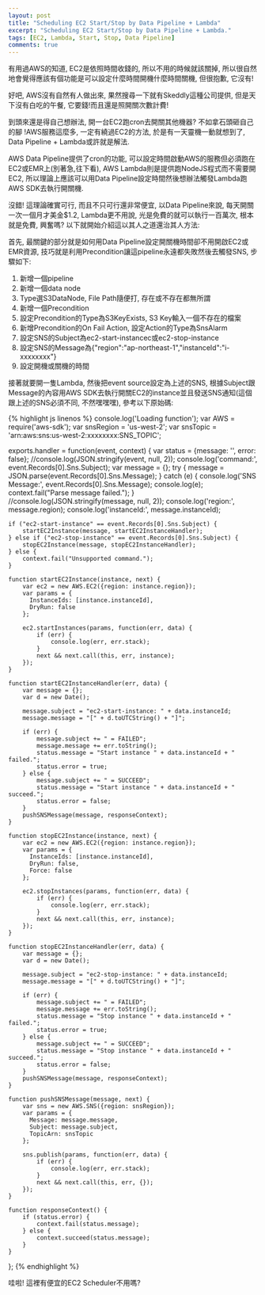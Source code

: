 ```yaml
---
layout: post
title: "Scheduling EC2 Start/Stop by Data Pipeline + Lambda"
excerpt: "Scheduling EC2 Start/Stop by Data Pipeline + Lambda."
tags: [EC2, Lambda, Start, Stop, Data Pipeline]
comments: true
---
```


有用過AWS的知道, EC2是依照時間收錢的, 所以不用的時候就該關掉, 所以很自然地會覺得應該有個功能是可以設定什麼時間開機什麼時間關機, 但很抱歉, 它沒有!

好吧, AWS沒有自然有人做出來, 果然搜尋一下就有Skeddly這種公司提供, 但是天下沒有白吃的午餐, 它要錢!而且還是照開關次數計費!

到頭來還是得自己想辦法, 開一台EC2跑cron去開關其他機器? 不如拿石頭砸自己的腳 !AWS服務這麼多, 一定有繞過EC2的方法, 於是有一天靈機一動就想到了, Data Pipeline + Lambda或許就是解法.

AWS Data Pipeline提供了cron的功能, 可以設定時間啟動AWS的服務但必須跑在EC2或EMR上(別著急,往下看), AWS Lambda則是提供跑NodeJS程式而不需要開EC2, 所以理論上應該可以用Data Pipeline設定時間然後想辦法觸發Lambda跑AWS SDK去執行開關機.

沒錯! 這理論確實可行, 而且不只可行還非常便宜, 以Data Pipeline來說, 每天開關一次一個月才美金$1.2, Lambda更不用說, 光是免費的就可以執行一百萬次, 根本就是免費, 興奮嗎? 以下就開始介紹這以其人之道還治其人方法:

首先, 最關鍵的部分就是如何用Data Pipeline設定開關機時間卻不用開啟EC2或EMR資源, 技巧就是利用Precondition讓這pipeline永遠都失敗然後去觸發SNS, 步驟如下:

1. 新增一個pipeline
2. 新增一個data node
3. Type選S3DataNode, File Path隨便打, 存在或不存在都無所謂
4. 新增一個Precondition
5. 設定Precondition的Type為S3KeyExists, S3 Key輸入一個不存在的檔案
6. 新增Precondition的On Fail Action, 設定Action的Type為SnsAlarm
7. 設定SNS的Subject為ec2-start-instancec或ec2-stop-instance
8. 設定SNS的Message為{"region":"ap-northeast-1","instanceId":"i-xxxxxxxx"}
9. 設定開機或關機的時間

接著就要開一隻Lambda, 然後把event source設定為上述的SNS, 根據Subject跟Message的內容用AWS SDK去執行開關EC2的instance並且發送SNS通知(這個跟上述的SNS必須不同, 不然嘿嘿嘿), 參考以下原始碼:

{% highlight js linenos %}
console.log('Loading function');
var AWS = require('aws-sdk');
var snsRegion = 'us-west-2';
var snsTopic = 'arn:aws:sns:us-west-2:xxxxxxxx:SNS_TOPIC';
 
exports.handler = function(event, context) {
    var status = {message: '', error: false};
    //console.log(JSON.stringify(event, null, 2));
    console.log('command:', event.Records[0].Sns.Subject);
    var message = {};
    try {
        message = JSON.parse(event.Records[0].Sns.Message);
    } catch (e) {
        console.log('SNS Message:', event.Records[0].Sns.Message);
        console.log(e);
        context.fail("Parse message failed.");
    }
    //console.log(JSON.stringify(message, null, 2));
    console.log('region:', message.region);
    console.log('instanceId:', message.instanceId);
 
    if ("ec2-start-instance" == event.Records[0].Sns.Subject) {
        startEC2Instance(message, startEC2InstanceHandler);
    } else if ("ec2-stop-instance" == event.Records[0].Sns.Subject) {
        stopEC2Instance(message, stopEC2InstanceHandler);
    } else {
        context.fail("Unsupported command.");
    }
 
    function startEC2Instance(instance, next) {
        var ec2 = new AWS.EC2({region: instance.region});
        var params = {
          InstanceIds: [instance.instanceId],
          DryRun: false
        };
 
        ec2.startInstances(params, function(err, data) {
            if (err) {
                console.log(err, err.stack);
            }
            next && next.call(this, err, instance);
        });
    }
 
    function startEC2InstanceHandler(err, data) {
        var message = {};
        var d = new Date();
 
        message.subject = "ec2-start-instance: " + data.instanceId;
        message.message = "[" + d.toUTCString() + "]";
 
        if (err) {
            message.subject += " = FAILED";
            message.message += err.toString();
            status.message = "Start instance " + data.instanceId + " failed.";
            status.error = true;
        } else {
            message.subject += " = SUCCEED";
            status.message = "Start instance " + data.instanceId + " succeed.";
            status.error = false;
        }
        pushSNSMessage(message, responseContext);
    }
 
    function stopEC2Instance(instance, next) {
        var ec2 = new AWS.EC2({region: instance.region});
        var params = {
          InstanceIds: [instance.instanceId],
          DryRun: false,
          Force: false
        };
 
        ec2.stopInstances(params, function(err, data) {
            if (err) {
                console.log(err, err.stack);
            }
            next && next.call(this, err, instance);
        });
    }
 
    function stopEC2InstanceHandler(err, data) {
        var message = {};
        var d = new Date();
 
        message.subject = "ec2-stop-instance: " + data.instanceId;
        message.message = "[" + d.toUTCString() + "]";
 
        if (err) {
            message.subject += " = FAILED";
            message.message += err.toString();
            status.message = "Stop instance " + data.instanceId + " failed.";
            status.error = true;
        } else {
            message.subject += " = SUCCEED";
            status.message = "Stop instance " + data.instanceId + " succeed.";
            status.error = false;
        }
        pushSNSMessage(message, responseContext);
    }
 
    function pushSNSMessage(message, next) {
        var sns = new AWS.SNS({region: snsRegion});
        var params = {
          Message: message.message,
          Subject: message.subject,
          TopicArn: snsTopic
        };
 
        sns.publish(params, function(err, data) {
            if (err) {
                console.log(err, err.stack);
            }
            next && next.call(this, err, {});
        });
    }
 
    function responseContext() {
        if (status.error) {
            context.fail(status.message);
        } else {
            context.succeed(status.message);
        }
    }
};
{% endhighlight %}

哇啦! 這裡有便宜的EC2 Scheduler不用嗎?
